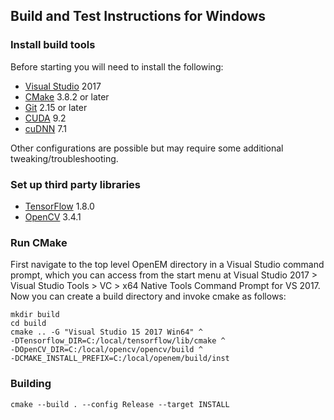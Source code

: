 ## Build and Test Instructions for Windows

### Install build tools

Before starting you will need to install the following:

* [Visual Studio](visual_studio.md) 2017
* [CMake][CMake] 3.8.2 or later
* [Git][Git] 2.15 or later
* [CUDA][CUDA] 9.2
* [cuDNN][cuDNN] 7.1

Other configurations are possible but may require some additional
tweaking/troubleshooting.

### Set up third party libraries

* [TensorFlow](tensorflow.md) 1.8.0
* [OpenCV](opencv.md) 3.4.1

### Run CMake

First navigate to the top level OpenEM directory in a Visual Studio
command prompt, which you can access from the start menu at
Visual Studio 2017 > Visual Studio Tools > VC > x64 Native Tools Command
Prompt for VS 2017.  Now you can create a build directory and invoke
cmake as follows:

```shell
mkdir build
cd build
cmake .. -G "Visual Studio 15 2017 Win64" ^
-DTensorflow_DIR=C:/local/tensorflow/lib/cmake ^
-DOpenCV_DIR=C:/local/opencv/opencv/build ^
-DCMAKE_INSTALL_PREFIX=C:/local/openem/build/inst
```

### Building

```shell
cmake --build . --config Release --target INSTALL
```

[CMake]: https://cmake.org/
[Git]: https://git-scm.com/download/win
[CUDA]: https://developer.nvidia.com/cuda-downloads
[cuDNN]: https://developer.nvidia.com/cudnn
